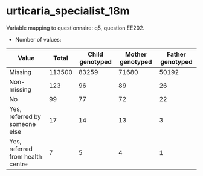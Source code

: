 # urticaria_specialist_18m
Variable mapping to questionnaire: q5, question EE202.
- Number of values:

| Value | Total | Child genotyped | Mother genotyped | Father genotyped |
| ----- | ----- | --------------- | ---------------- | ---------------- |
| Missing | 113500 | 83259 | 71680 | 50192 |
| Non-missing | 123 | 96 | 89 | 26 |
| No | 99 | 77 | 72 |22 |
| Yes, referred by someone else | 17 | 14 | 13 |3 |
| Yes, referred from health centre | 7 | 5 | 4 |1 |



